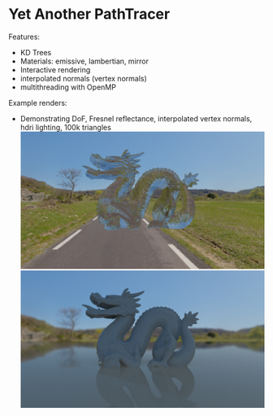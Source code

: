 # Yet Another PathTracer

Features:
- KD Trees
- Materials: emissive, lambertian, mirror
- Interactive rendering
- interpolated normals (vertex normals)
- multithreading with OpenMP

Example renders:
- Demonstrating DoF, Fresnel reflectance, interpolated vertex normals, hdri lighting, 100k triangles
![Alt text](res/images/dragon_glass.png?raw=true "Glass refraction")
![Alt text](res/images/dragon_reflective.png?raw=true "Fresnel reflection")